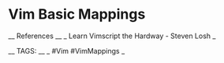 # Vim Basic Mappings





__ References __ 
_ Learn Vimscript the Hardway - Steven Losh _

__ TAGS: __
_ #Vim #VimMappings  _

